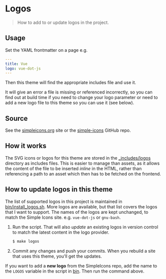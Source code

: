 # Logos
> How to add to or update logos in the project.

## Usage

Set the YAML frontmatter on a page e.g.

```yaml
---
title: Vue
logo: vue-dot-js
---
```

Then this theme will find the appropriate includes file and use it. 

It will give an error a file is missing or referenced incorrectly, so you can find out at build time if you need to change your logo parameter or need to add a new logo file to this theme so you can use it (see below).

## Source

See the [simpleicons.org](https://simpleicons.org/) site or the [simple-icons](https://github.com/simple-icons/simple-icons) GitHub repo.

## How it works

The SVG icons or logos for this theme are stored in the [\_includes/logos](/_includes/logos/) directory as includes files. This is easier to manage than assets, as it allows the content of the file to be inserted _inline_ in the HTML, rather than referencing a path to an asset which then has to be fetched on the frontend.


## How to update logos in this theme

The list of supported logos in this project is maintained in [bin/install_logos.sh](/bin/install_logos.sh). More logos are available, but that list covers the logos that I want to support. The names of the logos are kept unchanged, to match the Simple Icons site. e.g. `vue-dot-js` or `gnu-bash`.

1. Run the script. That will also _update_ an existing logos in version control to match the latest content in the logo provider.
    ```sh
    $ make logos
    ```
1. Commit any changes and push your commits. When you rebuild a site that uses this theme, you'll get the updates.

If you want to add a **new logo** from the SimpleIcons repo, add the name to the `LOGOS` variable in the script in [bin](/bin/). Then run the command above.
